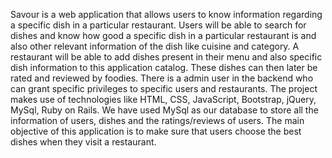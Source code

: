 Savour is a web application that allows users to know information regarding a specific dish in a particular restaurant. Users will be able to search for dishes and know how good a specific dish in a particular restaurant is and also other relevant information of the dish like cuisine and category. A restaurant will be able to add dishes present in their menu and also specific dish information to this application catalog. These dishes can then later be rated and reviewed by foodies. There is a admin user in the backend who can grant specific privileges to specific users and restaurants. The project makes use of technologies like HTML, CSS, JavaScript, Bootstrap, jQuery, MySql, Ruby on Rails. We have used MySql as our database to store all the information of users, dishes and the ratings/reviews of users. The main objective of this application is to make sure that users choose the best dishes when they visit a restaurant.
